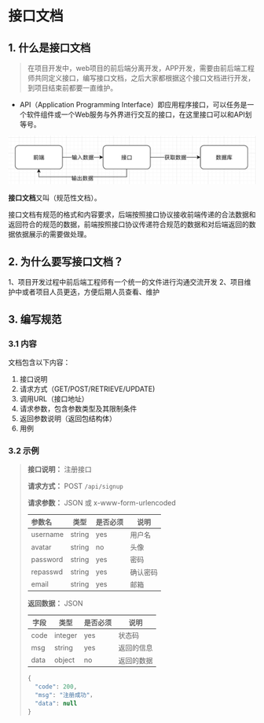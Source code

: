 # 接口文档

## 1. 什么是接口文档

> 在项目开发中，web项目的前后端分离开发，APP开发，需要由前后端工程师共同定义接口，编写接口文档，之后大家都根据这个接口文档进行开发，到项目结束前都要一直维护。

- API（Application Programming Interface）即应用程序接口，可以任务是一个软件组件或一个Web服务与外界进行交互的接口，在这里接口可以和API划等号。 

![](./imgs/01.png)

**接口文档**又叫（规范性文档）。

接口文档有规范的格式和内容要求，后端按照接口协议接收前端传递的合法数据和返回符合的规范的数据，前端按照接口协议传递符合规范的数据和对后端返回的数据依据展示的需要做处理。

## 2. 为什么要写接口文档？
1、项目开发过程中前后端工程师有一个统一的文件进行沟通交流开发
2、项目维护中或者项目人员更迭，方便后期人员查看、维护

## 3. 编写规范

### 3.1 内容

文档包含以下内容：

1. 接口说明
2. 请求方式（GET/POST/RETRIEVE/UPDATE)
3. 调用URL（接口地址）
4. 请求参数，包含参数类型及其限制条件
5. 返回参数说明（返回包结构体）
6. 用例

### 3.2 示例

> **接口说明：** 注册接口
>
> **请求方式：** POST  `/api/signup`
>
> **请求参数：** JSON 或 x-www-form-urlencoded
>
> | 参数名   | 类型   | 是否必须 | 说明     |
> | :------- | ------ | -------- | -------- |
> | username | string | yes      | 用户名   |
> | avatar   | string | no       | 头像     |
> | password | string | yes      | 密码     |
> | repasswd | string | yes      | 确认密码 |
> | email    | string | yes      | 邮箱     |
>
> **返回数据：** JSON
>
> | 字段 | 类型    | 是否必须 | 说明       |
> | ---- | ------- | -------- | ---------- |
> | code | integer | yes      | 状态码     |
> | msg  | string  | yes      | 返回的信息 |
> | data | object  | no       | 返回的数据 |
>
> ```js
> {
>   "code": 200,
>   "msg": "注册成功"，
>   "data": null
> }
> ```


